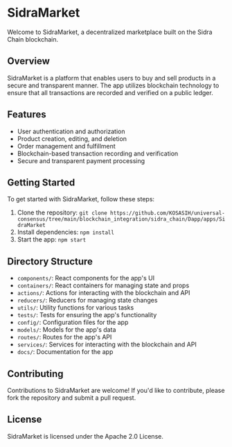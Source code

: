 # SidraMarket

Welcome to SidraMarket, a decentralized marketplace built on the Sidra Chain blockchain.

## Overview

SidraMarket is a platform that enables users to buy and sell products in a secure and transparent manner. The app utilizes blockchain technology to ensure that all transactions are recorded and verified on a public ledger.

## Features

* User authentication and authorization
* Product creation, editing, and deletion
* Order management and fulfillment
* Blockchain-based transaction recording and verification
* Secure and transparent payment processing

## Getting Started

To get started with SidraMarket, follow these steps:

1. Clone the repository: `git clone https://github.com/KOSASIH/universal-consensus/tree/main/blockchain_integration/sidra_chain/Dapp/apps/SidraMarket`
2. Install dependencies: `npm install`
3. Start the app: `npm start`

## Directory Structure

* `components/`: React components for the app's UI
* `containers/`: React containers for managing state and props
* `actions/`: Actions for interacting with the blockchain and API
* `reducers/`: Reducers for managing state changes
* `utils/`: Utility functions for various tasks
* `tests/`: Tests for ensuring the app's functionality
* `config/`: Configuration files for the app
* `models/`: Models for the app's data
* `routes/`: Routes for the app's API
* `services/`: Services for interacting with the blockchain and API
* `docs/`: Documentation for the app

## Contributing

Contributions to SidraMarket are welcome! If you'd like to contribute, please fork the repository and submit a pull request.

## License

SidraMarket is licensed under the Apache 2.0 License.
